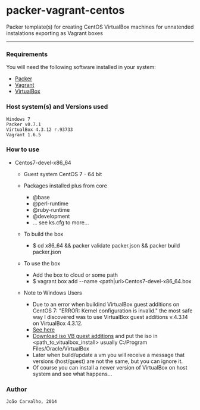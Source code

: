 # packer-vagrant-centos

Packer template(s) for creating CentOS VirtualBox machines for unnatended instalations exporting as Vagrant boxes
<hr>

### Requirements

You will need the following software installed in your system:

  - [Packer](http://www.packer.io/)
  - [Vagrant](http://www.vagrantup.com/)
  - [VirtualBox](https://www.virtualbox.org/)
	
### Host system(s) and Versions used
	
	Windows 7
	Packer v0.7.1
	VirtualBox 4.3.12 r.93733
	Vagrant 1.6.5

### How to use
	
* Centos7-devel-x86_64
    - Guest system CentOS 7 - 64 bit

	- Packages installed plus from core
		- @base
		- @perl-runtime
		- @ruby-runtime
		- @development 
		- ... see ks.cfg to more...
    	
	- To build the box
		- $ cd x86_64 && packer validate packer.json && packer build packer.json
	
	- To use the box
		- Add the box to cloud or some path
		- $ vagrant box add --name <name> <path|url>Centos7-devel-x86_64.box
	
	- Note to Windows Users
		- Due to an error when buildind VirtualBox guest additions on CentOS 7: "ERROR: Kernel configuration is invalid." the most safe way I discovered was to use VirtualBox guest additions v.4.3.14 on VirtualBox 4.3.12.
		- [See here](https://forums.virtualbox.org/viewtopic.php?f=3&t=62485&start=15#p298960)
		- [Download iso VB guest additions](http://download.virtualbox.org/virtualbox/) and put the iso in <path_to_vitualbox_install> usually C:/Program Files/Oracle/VirtualBox
		- Later when build/update a vm you will receive a message that versions (host/guest) are not the same, but you can ignore it.
		- Of course you can install a newer version of VirtualBox on host system and see what happens...

### Author

	João Carvalho, 2014
